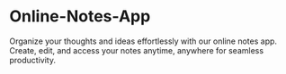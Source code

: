 # Online-Notes-App
Organize your thoughts and ideas effortlessly with our online notes app. Create, edit, and access your notes anytime, anywhere for seamless productivity.
